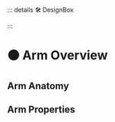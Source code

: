 ::: details 🛠 DesignBox



:::

# 🟠 <move>Arm Overview </move>

## Arm Anatomy

## Arm Properties







